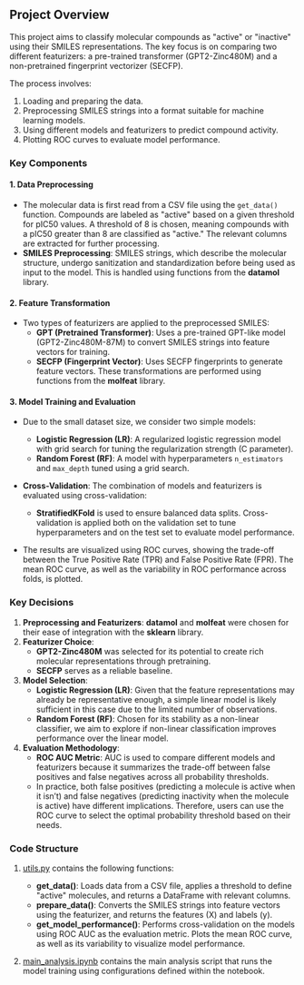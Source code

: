 
## Project Overview
This project aims to classify molecular compounds as "active" or "inactive" using their SMILES representations. The key focus is on comparing two different featurizers: a pre-trained transformer (GPT2-Zinc480M) and a non-pretrained fingerprint vectorizer (SECFP).

The process involves:
1. Loading and preparing the data.
2. Preprocessing SMILES strings into a format suitable for machine learning models.
3. Using different models and featurizers to predict compound activity.
4. Plotting ROC curves to evaluate model performance.

### Key Components
#### 1. Data Preprocessing
- The molecular data is first read from a CSV file using the `get_data()` function. Compounds are labeled as "active" based on a given threshold for pIC50 values. A threshold of 8 is chosen, meaning compounds with a pIC50 greater than 8 are classified as "active." The relevant columns are extracted for further processing.
- **SMILES Preprocessing**: SMILES strings, which describe the molecular structure, undergo sanitization and standardization before being used as input to the model. This is handled using functions from the **datamol** library.

#### 2. Feature Transformation
- Two types of featurizers are applied to the preprocessed SMILES:
  - **GPT (Pretrained Transformer)**: Uses a pre-trained GPT-like model (GPT2-Zinc480M-87M) to convert SMILES strings into feature vectors for training.
  - **SECFP (Fingerprint Vector)**: Uses SECFP fingerprints to generate feature vectors.
  These transformations are performed using functions from the **molfeat** library.

#### 3. Model Training and Evaluation
- Due to the small dataset size, we consider two simple models:
  - **Logistic Regression (LR)**: A regularized logistic regression model with grid search for tuning the regularization strength (C parameter).
  - **Random Forest (RF)**: A model with hyperparameters `n_estimators` and `max_depth` tuned using a grid search.
  
- **Cross-Validation**: The combination of models and featurizers is evaluated using cross-validation:
  - **StratifiedKFold** is used to ensure balanced data splits. Cross-validation is applied both on the validation set to tune hyperparameters and on the test set to evaluate model performance.
  
- The results are visualized using ROC curves, showing the trade-off between the True Positive Rate (TPR) and False Positive Rate (FPR). The mean ROC curve, as well as the variability in ROC performance across folds, is plotted.

### Key Decisions
1. **Preprocessing and Featurizers**: **datamol** and **molfeat** were chosen for their ease of integration with the **sklearn** library.
2. **Featurizer Choice**:
   - **GPT2-Zinc480M** was selected for its potential to create rich molecular representations through pretraining.
   - **SECFP** serves as a reliable baseline.
3. **Model Selection**:
   - **Logistic Regression (LR)**: Given that the feature representations may already be representative enough, a simple linear model is likely sufficient in this case due to the limited number of observations.
   - **Random Forest (RF)**: Chosen for its stability as a non-linear classifier, we aim to explore if non-linear classification improves performance over the linear model.
4. **Evaluation Methodology**:
   - **ROC AUC Metric**: AUC is used to compare different models and featurizers because it summarizes the trade-off between false positives and false negatives across all probability thresholds.
   - In practice, both false positives (predicting a molecule is active when it isn’t) and false negatives (predicting inactivity when the molecule is active) have different implications. Therefore, users can use the ROC curve to select the optimal probability threshold based on their needs.

### Code Structure
1. [utils.py](https://github.com/sorawitj/EGFR/blob/main/utils.py) contains the following functions:
   - **get_data()**: Loads data from a CSV file, applies a threshold to define "active" molecules, and returns a DataFrame with relevant columns.
   - **prepare_data()**: Converts the SMILES strings into feature vectors using the featurizer, and returns the features (X) and labels (y).
   - **get_model_performance()**: Performs cross-validation on the models using ROC AUC as the evaluation metric.
   Plots the mean ROC curve, as well as its variability to visualize model performance.

2. [main_analysis.ipynb](https://github.com/sorawitj/EGFR/blob/main/main_analysis.ipynb) contains the main analysis script that runs the model training using configurations defined within the notebook.

